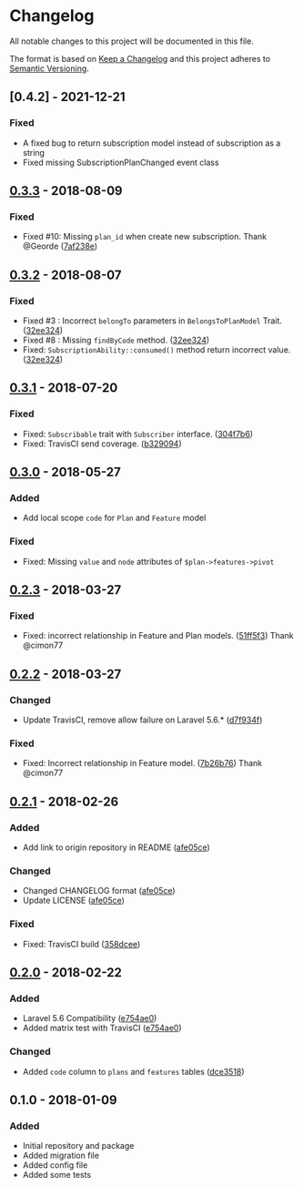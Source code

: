 # Changelog

All notable changes to this project will be documented in this file.

The format is based on [Keep a Changelog](http://keepachangelog.com/en/1.0.0/)
and this project adheres to [Semantic Versioning](http://semver.org/spec/v2.0.0.html).


## [0.4.2] - 2021-12-21

### Fixed
- A fixed bug to return subscription model instead of subscription as a string
- Fixed missing SubscriptionPlanChanged event class



## [0.3.3] - 2018-08-09

### Fixed
- Fixed #10: Missing `plan_id` when create new subscription. Thank @Georde ([7af238e](https://github.com/oanhnn/laravel-pricing-plans/commit/7af238ebc0368e2170643385ece0e1aa9903bcb4))



## [0.3.2] - 2018-08-07

### Fixed
- Fixed #3 : Incorrect `belongTo` parameters in `BelongsToPlanModel` Trait. ([32ee324](https://github.com/oanhnn/laravel-pricing-plans/commit/32ee3243907feffbe80f3ae0a2f226ce3ca1f5df))
- Fixed #8 : Missing `findByCode` method. ([32ee324](https://github.com/oanhnn/laravel-pricing-plans/commit/32ee3243907feffbe80f3ae0a2f226ce3ca1f5df))
- Fixed: `SubscriptionAbility::consumed()` method return incorrect value. ([32ee324](https://github.com/oanhnn/laravel-pricing-plans/commit/32ee3243907feffbe80f3ae0a2f226ce3ca1f5df))



## [0.3.1] - 2018-07-20

### Fixed
- Fixed: `Subscribable` trait with `Subscriber` interface. ([304f7b6](https://github.com/oanhnn/laravel-pricing-plans/tree/304f7b60db149b52e76f847a7913349f113bb602))
- Fixed: TravisCI send coverage. ([b329094](https://github.com/oanhnn/laravel-pricing-plans/commit/b32909481d2116fc51793567f78acaec20cf9f98))



## [0.3.0] - 2018-05-27

### Added
- Add local scope `code` for `Plan` and `Feature` model

### Fixed
- Fixed: Missing `value` and `node` attributes of `$plan->features->pivot`



## [0.2.3] - 2018-03-27

### Fixed
- Fixed: incorrect relationship in Feature and Plan models. ([51ff5f3](https://github.com/oanhnn/laravel-pricing-plans/commit/51ff5f3644a318b999cc47491baa5d7c9d36d7ad))
  Thank @cimon77



## [0.2.2] - 2018-03-27

### Changed
- Update TravisCI, remove allow failure on Laravel 5.6.* ([d7f934f](https://github.com/oanhnn/laravel-pricing-plans/commit/d7f934f49637460d9978fac1d803b6fae095e6d4))

### Fixed
- Fixed: Incorrect relationship in Feature model. ([7b26b76](https://github.com/oanhnn/laravel-pricing-plans/commit/7b26b7619a34af2e9a81921d50e343f552f081c4))
  Thank @cimon77



## [0.2.1] - 2018-02-26
### Added
- Add link to origin repository in README ([afe05ce](https://github.com/oanhnn/laravel-pricing-plans/commit/afe05cee6fd1c0b1e9f5fbfe672f48dd2cbb4967))

### Changed
- Changed CHANGELOG format ([afe05ce](https://github.com/oanhnn/laravel-pricing-plans/commit/afe05cee6fd1c0b1e9f5fbfe672f48dd2cbb4967))
- Update LICENSE ([afe05ce](https://github.com/oanhnn/laravel-pricing-plans/commit/afe05cee6fd1c0b1e9f5fbfe672f48dd2cbb4967))

### Fixed
- Fixed: TravisCI build ([358dcee](https://github.com/oanhnn/laravel-pricing-plans/commit/358dcee6afbc99b75da967fcd25f4656d3dfa16b))



## [0.2.0] - 2018-02-22
### Added
- Laravel 5.6 Compatibility ([e754ae0](https://github.com/oanhnn/laravel-pricing-plans/commit/e754ae01a6c086d1c5b75074b1376a057d616b35))
- Added matrix test with TravisCI ([e754ae0](https://github.com/oanhnn/laravel-pricing-plans/commit/e754ae01a6c086d1c5b75074b1376a057d616b35))

### Changed
- Added `code` column to `plans` and `features` tables ([dce3518](https://github.com/oanhnn/laravel-pricing-plans/commit/dce351893d386d8cd8207608c8f92820767c8ac8))



## 0.1.0 - 2018-01-09
### Added
- Initial repository and package
- Added migration file
- Added config file
- Added some tests



[Unreleased]: https://github.com/oanhnn/laravel-pricing-plans/compare/v0.3.3...develop
[0.3.3]:      https://github.com/oanhnn/laravel-pricing-plans/compare/v0.3.2...v0.3.3
[0.3.2]:      https://github.com/oanhnn/laravel-pricing-plans/compare/v0.3.1...v0.3.2
[0.3.1]:      https://github.com/oanhnn/laravel-pricing-plans/compare/v0.3.0...v0.3.1
[0.3.0]:      https://github.com/oanhnn/laravel-pricing-plans/compare/v0.2.3...v0.3.0
[0.2.3]:      https://github.com/oanhnn/laravel-pricing-plans/compare/v0.2.2...v0.2.3
[0.2.2]:      https://github.com/oanhnn/laravel-pricing-plans/compare/v0.2.1...v0.2.2
[0.2.1]:      https://github.com/oanhnn/laravel-pricing-plans/compare/v0.2.0...v0.2.1
[0.2.0]:      https://github.com/oanhnn/laravel-pricing-plans/compare/v0.1.0...v0.2.0
